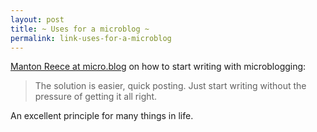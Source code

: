 ```yaml
---
layout: post
title: ~ Uses for a microblog ~
permalink: link-uses-for-a-microblog
---
```


[Manton Reece at micro.blog](https://book.micro.blog/uses-for-microblog/) on how to start writing with microblogging:

> The solution is easier, quick posting. Just start writing without the pressure of getting it all right.

An excellent principle for many things in life.
